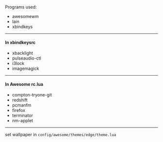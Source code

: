Programs used:
* awesomewm
* lain
* xbindkeys

---
#### In xbindkeysrc
* xbacklight
* pulseaudio-ctl
* i3lock
* imagemagick

---
#### In Awesome rc.lua
* compton-tryone-git
* redshift
* pcmanfm
* firefox
* terminator
* nm-applet

---
set wallpaper in `config/awesome/themes/edge/theme.lua`
